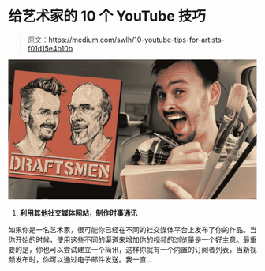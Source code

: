 # 给艺术家的 10 个 YouTube 技巧

> 原文：<https://medium.com/swlh/10-youtube-tips-for-artists-f01d15e4b10b>

![](img/914b4e10e245564e0c06fba852fd4519.png)

1.  **利用其他社交媒体网站，制作时事通讯**

如果你是一名艺术家，很可能你已经在不同的社交媒体平台上发布了你的作品。当你开始的时候，使用这些不同的渠道来增加你的视频的浏览量是一个好主意。最重要的是，你也可以尝试建立一个简讯，这样你就有一个内置的订阅者列表，当新视频发布时，你可以通过电子邮件发送。我一直…